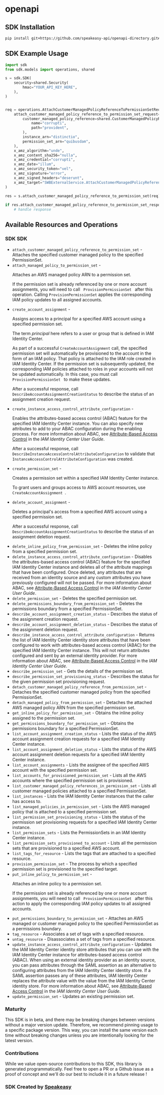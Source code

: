 # openapi

<!-- Start SDK Installation -->
## SDK Installation

```bash
pip install git+https://github.com/speakeasy-api/openapi-directory.git#subdirectory=SDKs/amazonaws.com/sso-admin/2020-07-20/python
```
<!-- End SDK Installation -->

## SDK Example Usage
<!-- Start SDK Example Usage -->
```python
import sdk
from sdk.models import operations, shared

s = sdk.SDK(
    security=shared.Security(
        hmac="YOUR_API_KEY_HERE",
    ),
)


req = operations.AttachCustomerManagedPolicyReferenceToPermissionSetRequest(
    attach_customer_managed_policy_reference_to_permission_set_request=shared.AttachCustomerManagedPolicyReferenceToPermissionSetRequest(
        customer_managed_policy_reference=shared.CustomerManagedPolicyReference(
            name="corrupti",
            path="provident",
        ),
        instance_arn="distinctio",
        permission_set_arn="quibusdam",
    ),
    x_amz_algorithm="unde",
    x_amz_content_sha256="nulla",
    x_amz_credential="corrupti",
    x_amz_date="illum",
    x_amz_security_token="vel",
    x_amz_signature="error",
    x_amz_signed_headers="deserunt",
    x_amz_target="SWBExternalService.AttachCustomerManagedPolicyReferenceToPermissionSet",
)
    
res = s.attach_customer_managed_policy_reference_to_permission_set(req)

if res.attach_customer_managed_policy_reference_to_permission_set_response is not None:
    # handle response
```
<!-- End SDK Example Usage -->

<!-- Start SDK Available Operations -->
## Available Resources and Operations

### SDK SDK

* `attach_customer_managed_policy_reference_to_permission_set` - Attaches the specified customer managed policy to the specified <a>PermissionSet</a>.
* `attach_managed_policy_to_permission_set` - <p>Attaches an AWS managed policy ARN to a permission set.</p> <note> <p>If the permission set is already referenced by one or more account assignments, you will need to call <code> <a>ProvisionPermissionSet</a> </code> after this operation. Calling <code>ProvisionPermissionSet</code> applies the corresponding IAM policy updates to all assigned accounts.</p> </note>
* `create_account_assignment` - <p>Assigns access to a principal for a specified AWS account using a specified permission set.</p> <note> <p>The term <i>principal</i> here refers to a user or group that is defined in IAM Identity Center.</p> </note> <note> <p>As part of a successful <code>CreateAccountAssignment</code> call, the specified permission set will automatically be provisioned to the account in the form of an IAM policy. That policy is attached to the IAM role created in IAM Identity Center. If the permission set is subsequently updated, the corresponding IAM policies attached to roles in your accounts will not be updated automatically. In this case, you must call <code> <a>ProvisionPermissionSet</a> </code> to make these updates.</p> </note> <note> <p> After a successful response, call <code>DescribeAccountAssignmentCreationStatus</code> to describe the status of an assignment creation request. </p> </note>
* `create_instance_access_control_attribute_configuration` - <p>Enables the attributes-based access control (ABAC) feature for the specified IAM Identity Center instance. You can also specify new attributes to add to your ABAC configuration during the enabling process. For more information about ABAC, see <a href="/singlesignon/latest/userguide/abac.html">Attribute-Based Access Control</a> in the <i>IAM Identity Center User Guide</i>.</p> <note> <p>After a successful response, call <code>DescribeInstanceAccessControlAttributeConfiguration</code> to validate that <code>InstanceAccessControlAttributeConfiguration</code> was created.</p> </note>
* `create_permission_set` - <p>Creates a permission set within a specified IAM Identity Center instance.</p> <note> <p>To grant users and groups access to AWS account resources, use <code> <a>CreateAccountAssignment</a> </code>.</p> </note>
* `delete_account_assignment` - <p>Deletes a principal's access from a specified AWS account using a specified permission set.</p> <note> <p>After a successful response, call <code>DescribeAccountAssignmentCreationStatus</code> to describe the status of an assignment deletion request.</p> </note>
* `delete_inline_policy_from_permission_set` - Deletes the inline policy from a specified permission set.
* `delete_instance_access_control_attribute_configuration` - Disables the attributes-based access control (ABAC) feature for the specified IAM Identity Center instance and deletes all of the attribute mappings that have been configured. Once deleted, any attributes that are received from an identity source and any custom attributes you have previously configured will not be passed. For more information about ABAC, see <a href="/singlesignon/latest/userguide/abac.html">Attribute-Based Access Control</a> in the <i>IAM Identity Center User Guide</i>.
* `delete_permission_set` - Deletes the specified permission set.
* `delete_permissions_boundary_from_permission_set` - Deletes the permissions boundary from a specified <a>PermissionSet</a>.
* `describe_account_assignment_creation_status` - Describes the status of the assignment creation request.
* `describe_account_assignment_deletion_status` - Describes the status of the assignment deletion request.
* `describe_instance_access_control_attribute_configuration` - Returns the list of IAM Identity Center identity store attributes that have been configured to work with attributes-based access control (ABAC) for the specified IAM Identity Center instance. This will not return attributes configured and sent by an external identity provider. For more information about ABAC, see <a href="/singlesignon/latest/userguide/abac.html">Attribute-Based Access Control</a> in the <i>IAM Identity Center User Guide</i>.
* `describe_permission_set` - Gets the details of the permission set.
* `describe_permission_set_provisioning_status` - Describes the status for the given permission set provisioning request.
* `detach_customer_managed_policy_reference_from_permission_set` - Detaches the specified customer managed policy from the specified <a>PermissionSet</a>.
* `detach_managed_policy_from_permission_set` - Detaches the attached AWS managed policy ARN from the specified permission set.
* `get_inline_policy_for_permission_set` - Obtains the inline policy assigned to the permission set.
* `get_permissions_boundary_for_permission_set` - Obtains the permissions boundary for a specified <a>PermissionSet</a>.
* `list_account_assignment_creation_status` - Lists the status of the AWS account assignment creation requests for a specified IAM Identity Center instance.
* `list_account_assignment_deletion_status` - Lists the status of the AWS account assignment deletion requests for a specified IAM Identity Center instance.
* `list_account_assignments` - Lists the assignee of the specified AWS account with the specified permission set.
* `list_accounts_for_provisioned_permission_set` - Lists all the AWS accounts where the specified permission set is provisioned.
* `list_customer_managed_policy_references_in_permission_set` - Lists all customer managed policies attached to a specified <a>PermissionSet</a>.
* `list_instances` - Lists the IAM Identity Center instances that the caller has access to.
* `list_managed_policies_in_permission_set` - Lists the AWS managed policy that is attached to a specified permission set.
* `list_permission_set_provisioning_status` - Lists the status of the permission set provisioning requests for a specified IAM Identity Center instance.
* `list_permission_sets` - Lists the <a>PermissionSet</a>s in an IAM Identity Center instance.
* `list_permission_sets_provisioned_to_account` - Lists all the permission sets that are provisioned to a specified AWS account.
* `list_tags_for_resource` - Lists the tags that are attached to a specified resource.
* `provision_permission_set` - The process by which a specified permission set is provisioned to the specified target.
* `put_inline_policy_to_permission_set` - <p>Attaches an inline policy to a permission set.</p> <note> <p>If the permission set is already referenced by one or more account assignments, you will need to call <code> <a>ProvisionPermissionSet</a> </code> after this action to apply the corresponding IAM policy updates to all assigned accounts.</p> </note>
* `put_permissions_boundary_to_permission_set` - Attaches an AWS managed or customer managed policy to the specified <a>PermissionSet</a> as a permissions boundary.
* `tag_resource` - Associates a set of tags with a specified resource.
* `untag_resource` - Disassociates a set of tags from a specified resource.
* `update_instance_access_control_attribute_configuration` - Updates the IAM Identity Center identity store attributes that you can use with the IAM Identity Center instance for attributes-based access control (ABAC). When using an external identity provider as an identity source, you can pass attributes through the SAML assertion as an alternative to configuring attributes from the IAM Identity Center identity store. If a SAML assertion passes any of these attributes, IAM Identity Center replaces the attribute value with the value from the IAM Identity Center identity store. For more information about ABAC, see <a href="/singlesignon/latest/userguide/abac.html">Attribute-Based Access Control</a> in the <i>IAM Identity Center User Guide</i>.
* `update_permission_set` - Updates an existing permission set.
<!-- End SDK Available Operations -->

### Maturity

This SDK is in beta, and there may be breaking changes between versions without a major version update. Therefore, we recommend pinning usage
to a specific package version. This way, you can install the same version each time without breaking changes unless you are intentionally
looking for the latest version.

### Contributions

While we value open-source contributions to this SDK, this library is generated programmatically.
Feel free to open a PR or a Github issue as a proof of concept and we'll do our best to include it in a future release !

### SDK Created by [Speakeasy](https://docs.speakeasyapi.dev/docs/using-speakeasy/client-sdks)
